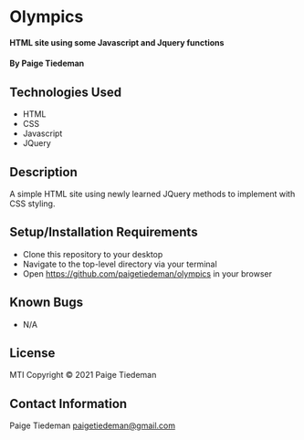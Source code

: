 # Olympics

#### HTML site using some Javascript and Jquery functions 

#### By Paige Tiedeman

## Technologies Used

* HTML
* CSS
* Javascript
* JQuery

## Description

A simple HTML site using newly learned JQuery methods to implement with CSS styling. 

## Setup/Installation Requirements

* Clone this repository to your desktop
* Navigate to the top-level directory via your terminal
* Open https://github.com/paigetiedeman/olympics in your browser

## Known Bugs

* N/A

## License

MTI
Copyright © 2021 Paige Tiedeman

## Contact Information
Paige Tiedeman paigetiedeman@gmail.com
